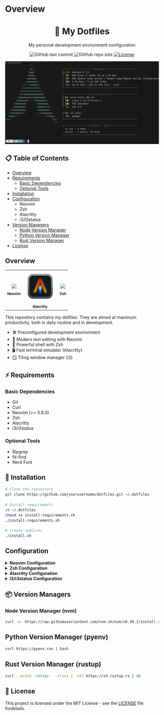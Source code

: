 # Overview
<div align="center">
  <h1>🚀 My Dotfiles</h1>
  <p>My personal development environment configuration</p>
  
  ![GitHub last commit](https://img.shields.io/github/last-commit/Binequation/dotfiles)
  ![GitHub repo size](https://img.shields.io/github/repo-size/Binequation/dotfiles)
  [![License](https://img.shields.io/badge/License-MIT-blue.svg)](LICENSE)
</div>

<div align="center">
  <img src="screenshots/my-setup.png" alt="Desktop Screenshot" width="800">
</div>

## 📋 Table of Contents
- [Overview](https://github.com/Binequation/.dotfiles?tab=readme-ov-file#overview-1)
- [Requirements](https://github.com/Binequation/.dotfiles?tab=readme-ov-file#-requirements)
  - [Basic Dependencies](https://github.com/Binequation/.dotfiles?tab=readme-ov-file#basic-dependencies)
  - [Optional Tools](https://github.com/Binequation/.dotfiles?tab=readme-ov-file#optional-tools)
- [Installation](https://github.com/Binequation/.dotfiles?tab=readme-ov-file#-installation)
- [Configuration](#configuration)
  - Neovim
  - Zsh
  - Alacritty
  - i3/i3status
- [Version Managers](https://github.com/Binequation/.dotfiles?tab=readme-ov-file#-version-managers)
  - [Node Version Manager](https://github.com/Binequation/.dotfiles?tab=readme-ov-file#node-version-manager-nvm)
  - [Python Version Manager](https://github.com/Binequation/.dotfiles?tab=readme-ov-file#python-version-manager-pyenv)
  - [Rust Version Manager](https://github.com/Binequation/.dotfiles?tab=readme-ov-file#rust-version-manager-rustup)
- [License](https://github.com/Binequation/.dotfiles?tab=readme-ov-file#-license)

## Overview
<div align="center">
  <table>
    <tr>
      <td align="center">
        <img src="https://raw.githubusercontent.com/neovim/neovim.github.io/master/logos/neovim-logo.png" width="100"><br>
        <sub><b>Neovim</b></sub>
      </td>
      <td align="center">
        <img src="https://raw.githubusercontent.com/alacritty/alacritty/master/extra/logo/compat/alacritty-term%2Bscanlines.png" width="100"><br>
        <sub><b>Alacritty</b></sub>
      </td>
      <td align="center">
        <img src="https://encrypted-tbn0.gstatic.com/images?q=tbn:ANd9GcT6cTyraxbgvYP2PKvI_FLGmLHmc3tfgXNPPw&s" width="100"><br>
        <sub><b>Zsh</b></sub>
      </td>
    </tr>
  </table>
</div>

This repository contains my dotfiles. They are aimed at maximum productivity, both in daily routine and in development.
- 🛠 Preconfigured development environment
- 📝 Modern text editing with Neovim
- 🔨 Powerful shell with Zsh
- 🖥 Fast terminal emulator (Alacritty)
- 🪟 Tiling window manager (i3)

## ⚡ Requirements

### Basic Dependencies
- Git
- Curl
- Neovim (>= 0.8.0)
- Zsh
- Alacritty
- i3/i3status

### Optional Tools
- Ripgrep
- fd-find
- Nerd Font

## 🔧 Installation
```bash
# Clone the repository
git clone https://github.com/yourusername/dotfiles.git ~/.dotfiles

# Install requirements
cd ~/.dotfiles
chmod +x install-requirements.sh
./install-requirements.sh

# Create symlinks
./install.sh
```
## Configuration
<details>
<summary><b>Neovim Configuration</b></summary>

* **Plugins:**
    * they will be added later
* **Keybindings:**
    * they're updating rn

* **Theme:**
     * will be added later

* **Other Settings:**  (e.g., autocompletion, linting)
    * will be added later

</details>
<details>
<summary><b>Zsh Configuration</b></summary>

* **Plugins:**
    * [zsh-autosuggestions](https://github.com/zsh-users/zsh-autosuggestions) - Command suggestions
    * [zsh-syntax-highlighting](https://github.com/zsh-users/zsh-syntax-highlighting) - Syntax highlighting

* **Aliases to boost productivity (git aliases is default):**
  * `alias zconf="nvim ~/.zshrc"`  - Fast access to config file
  * `alias zupd="source ~/.zshrc"` - Fast config info update
  * `alias ARCH_UPD="sudo pacman -Syu --noconfirm"` - Full system update
  * `alias PKGS_UPD="yay -Syu --noconfirm"` - Full packages update
  * `alias cls="tput reset"` - Full terminal clearing

* **Theme:**
    * Powerlevel10k

</details>

<details>
<summary><b>Alacritty Configuration</b></summary>

* **Theme:**
    * Default (on rn actually)

* **Font:**
    * JetBrains Mono Nerd Font

* **Keybindings:** 
    * Default (on rn actually)
</details>

<details>
<summary><b>i3/i3status Configuration</b></summary>

* **Workspaces:**
    * 1: Code
    * 2: Terminal
    * 3: Web Browser

* **Keybindings:** (if customized)
    * Will be added later (screensaver, dim screen, volume control)

* **i3status config:**
    * Wifi and Ethernet has a Wifi glyph shows quality and frequency
    * Date and time with special glyphs
    * Volume control
    * Other was smol configured :)

</details>

## 📦 Version Managers

### Node Version Manager (nvm)

```bash
curl -o- https://raw.githubusercontent.com/nvm-sh/nvm/v0.39.1/install.sh | bash
```

## Python Version Manager (pyenv)
```bash
curl https://pyenv.run | bash
```

## Rust Version Manager (rustup)
```bash
curl --proto '=https' --tlsv1.2 -sSf https://sh.rustup.rs | sh
```

## 📄 License

This project is licensed under the MIT License - see the [LICENSE](LICENSE) file fordetails.
